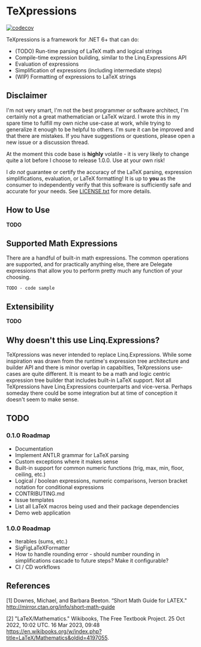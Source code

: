 # TeXpressions

[![codecov](https://codecov.io/gh/lwestfall/TeXpressions/branch/main/graph/badge.svg?token=UDHTYTL99C)](https://codecov.io/gh/lwestfall/TeXpressions)

TeXpressions is a framework for .NET 6+ that can do:

- (TODO) Run-time parsing of LaTeX math and logical strings
- Compile-time expression building, similar to the Linq.Expressions API
- Evaluation of expressions
- Simplification of expressions (including intermediate steps)
- (WIP) Formatting of expressions to LaTeX strings

## Disclaimer

I'm not very smart, I'm not the best programmer or software architect, I'm certainly not a great mathematician or LaTeX wizard. I wrote this in my spare time to fulfill my own niche use-case at work, while trying to generalize it enough to be helpful to others. I'm sure it can be improved and that there are mistakes. If you have suggestions or questions, please open a new issue or a discussion thread.

At the moment this code base is **highly** volatile - it is very likely to change quite a lot before I choose to release 1.0.0. Use at your own risk!

I *do not* guarantee or certify the accuracy of the LaTeX parsing, expression simplifications, evaluation, or LaTeX formatting! It is up to **you** as the consumer to independently verify that this software is sufficiently safe and accurate for your needs. See [LICENSE.txt](LICENSE.txt) for more details.

## How to Use

**TODO**

## Supported Math Expressions

There are a handful of built-in math expressions. The common operations are supported, and for practically anything else, there are Delegate expressions that allow you to perform pretty much any function of your choosing.

`TODO - code sample`

## Extensibility

**TODO**

## Why doesn't this use Linq.Expressions?

TeXpressions was never intended to replace Linq.Expressions. While some inspiration was drawn from the runtime's expression tree architecture and builder API and there is minor overlap in capabilties, TeXpressions use-cases are quite different. It is meant to be a math and logic centric expression tree builder that includes built-in LaTeX support. Not all TeXpressions have Linq.Expressions counterparts and vice-versa. Perhaps someday there could be some integration but at time of conception it doesn't seem to make sense.

## TODO

### 0.1.0 Roadmap

- Documentation
- Implement ANTLR grammar for LaTeX parsing
- Custom exceptions where it makes sense
- Built-in support for common numeric functions (trig, max, min, floor, ceiling, etc.)
- Logical / boolean expressions, numeric comparisons, Iverson bracket notation for conditional expressions
- CONTRIBUTING.md
- Issue templates
- List all LaTeX macros being used and their package dependencies
- Demo web application

### 1.0.0 Roadmap

- Iterables (sums, etc.)
- SigFigLaTeXFormatter
- How to handle rounding error - should number rounding in simplifications cascade to future steps? Make it configurable?
- CI / CD workflows

## References

<a id="1">[1]</a>
Downes, Michael, and Barbara Beeton.
“Short Math Guide for LATEX."
<http://mirror.ctan.org/info/short-math-guide>

<a id="2">[2]</a>
"LaTeX/Mathematics."
Wikibooks, The Free Textbook Project.
25 Oct 2022, 10:02 UTC. 16 Mar 2023, 09:48
<https://en.wikibooks.org/w/index.php?title=LaTeX/Mathematics&oldid=4197055>.
